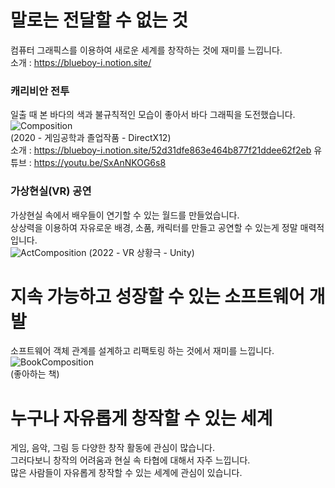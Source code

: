# 말로는 전달할 수 없는 것  
컴퓨터 그래픽스를 이용하여 새로운 세계를 창작하는 것에 재미를 느낍니다.  
소개 : https://blueboy-i.notion.site/

### 캐리비안 전투  
일출 때 본 바다의 색과 불규칙적인 모습이 좋아서 바다 그래픽을 도전했습니다.
![Composition](https://user-images.githubusercontent.com/43169708/155162591-cc60942f-4c28-412c-82d3-39ccdc43ff2e.png)  
(2020 - 게임공학과 졸업작품 - DirectX12)  
소개 : https://blueboy-i.notion.site/52d31dfe863e464b877f21ddee62f2eb
유튜브 : https://youtu.be/SxAnNKOG6s8  

### 가상현실(VR) 공연  
가상현실 속에서 배우들이 연기할 수 있는 월드를 만들었습니다.  
상상력을 이용하여 자유로운 배경, 소품, 캐릭터를 만들고 공연할 수 있는게 정말 매력적입니다.  
![ActComposition](https://user-images.githubusercontent.com/43169708/155173650-1068c05a-59f7-4a24-be4a-7c03013c6a7e.png)
(2022 - VR 상황극 - Unity)

# 지속 가능하고 성장할 수 있는 소프트웨어 개발  
소프트웨어 객체 관계를 설계하고 리팩토링 하는 것에서 재미를 느낍니다.  
![BookComposition](https://user-images.githubusercontent.com/43169708/155177423-d143c9db-ebdd-4df8-8fe8-7ee511c0d6aa.png)  
(좋아하는 책)  

# 누구나 자유롭게 창작할 수 있는 세계  
게임, 음악, 그림 등 다양한 창작 활동에 관심이 많습니다.  
그러다보니 창작의 어려움과 현실 속 타협에 대해서 자주 느낍니다.  
많은 사람들이 자유롭게 창작할 수 있는 세계에 관심이 있습니다.  
